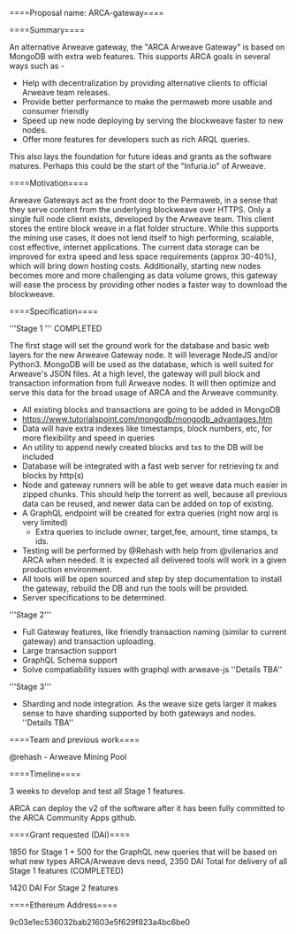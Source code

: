 ====Proposal name: ARCA-gateway====

====Summary====

An alternative Arweave gateway, the "ARCA Arweave Gateway" is based on MongoDB with extra web features. This supports ARCA goals in several ways such as -

* Help with decentralization by providing alternative clients to official Arweave team releases.
* Provide better performance to make the permaweb more usable and consumer friendly
* Speed up new node deploying by serving the blockweave faster to new nodes.
* Offer more features for developers such as rich ARQL queries.

This also lays the foundation for future ideas and grants as the software matures.  Perhaps this could be the start of the "Infuria.io" of Arweave.

====Motivation====

Arweave Gateways act as the front door to the Permaweb, in a sense that they serve content from the underlying blockweave over HTTPS.  Only a single full node client exists, developed by the Arweave team.  This client stores the entire block weave in a flat folder structure.  While this supports the mining use cases, it does not lend itself to high performing, scalable, cost effective, internet applications.  The current data storage can be improved for extra speed and less space requirements (approx 30-40%), which will bring down hosting costs. Additionally, starting new nodes becomes more and more challenging as data volume grows, this gateway will ease the process by providing other nodes a faster way to download the blockweave.

====Specification====

'''Stage 1 ''' COMPLETED

The first stage will set the ground work for the database and basic web layers for the new Arweave Gateway node.  It will leverage NodeJS and/or Python3.  MongoDB will be used as the database, which is well suited for Arweave's JSON files. At a high level, the gateway will pull block and transaction information from full Arweave nodes.  It will then optimize and serve this data for the broad usage of ARCA and the Arweave community.

* All existing blocks and transactions are going to be added in MongoDB
 * https://www.tutorialspoint.com/mongodb/mongodb_advantages.htm
* Data will have extra indexes like timestamps, block numbers, etc, for more flexibility and speed in queries
* An utility to append newly created blocks and txs to the DB will be included 
* Database will be integrated with a fast web server for retrieving tx and blocks by http(s)
* Node and gateway runners will be able to get weave data much easier in zipped chunks. This should help the torrent as well, because all previous data can be reused, and newer data can be added on top of existing.
* A GraphQL endpoint will be created for extra queries (right now arql is very limited)
  * Extra queries to include owner, target,fee, amount, time stamps, tx ids.  
* Testing will be performed by @Rehash with help from @vilenarios and ARCA when needed.  It is expected all delivered tools will work in a given production environment.
* All tools will be open sourced and step by step documentation to install the gateway, rebuild the DB and run the tools will be provided.
* Server specifications to be determined.

'''Stage 2'''

* Full Gateway features, like friendly transaction naming (similar to current gateway) and transaction uploading.
* Large transaction support
* GraphQL Schema support
* Solve compatiability issues with graphql with arweave-js
''Details TBA''

'''Stage 3'''

* Sharding and node integration. As the weave size gets larger it makes sense to have sharding supported by both gateways and nodes. 
''Details TBA''

====Team and previous work====

@rehash - Arweave Mining Pool

====Timeline====

3 weeks to develop and test all Stage 1 features.

ARCA can deploy the v2 of the software after it has been fully committed to the ARCA Community Apps github.

====Grant requested (DAI)====

1850 for Stage 1 + 500 for the GraphQL new queries that will be based on what new types ARCA/Arweave devs need, 2350 DAI Total for delivery of all Stage 1 features (COMPLETED)

1420 DAI For Stage 2 features

====Ethereum Address====

9c03e1ec536032bab21603e5f629f823a4bc6be0
